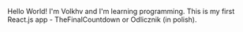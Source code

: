 Hello World!
I'm Volkhv and I'm learning programming.
This is my first React.js app - TheFinalCountdown or Odlicznik (in polish).
